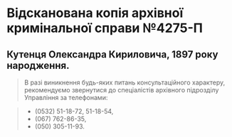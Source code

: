 # Відсканована копія архівної кримінальної справи №4275-П
## Кутенця Олександра Кириловича, 1897 року народження.

> В разі виникнення будь-яких питань консультаційного характеру, рекомендуємо звернутися до спеціалістів архівного підрозділу Управління за телефонами: 

> - (0532) 51-18-72, 51-18-54, 
> - (067) 762-86-35,
> - (050) 305-11-93.